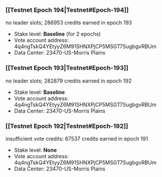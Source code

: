 ### [[Testnet Epoch 194|Testnet#Epoch-194]]
no leader slots; 286953 credits earned in epoch 193
* Stake level: **Baseline** (for 2 epochs)
* Vote account address: 4q4ngTskQ4YEtyyZ6M91SHNXPjCP5MSGT7SugbgvRBUm
* Data Center: 23470-US-Morris Plains
### [[Testnet Epoch 193|Testnet#Epoch-193]]
no leader slots; 282879 credits earned in epoch 192
* Stake level: **Baseline**
* Vote account address: 4q4ngTskQ4YEtyyZ6M91SHNXPjCP5MSGT7SugbgvRBUm
* Data Center: 23470-US-Morris Plains
### [[Testnet Epoch 192|Testnet#Epoch-192]]
insufficient vote credits: 67537 credits earned in epoch 191
* Stake level: **None**
* Vote account address: 4q4ngTskQ4YEtyyZ6M91SHNXPjCP5MSGT7SugbgvRBUm
* Data Center: 23470-US-Morris Plains